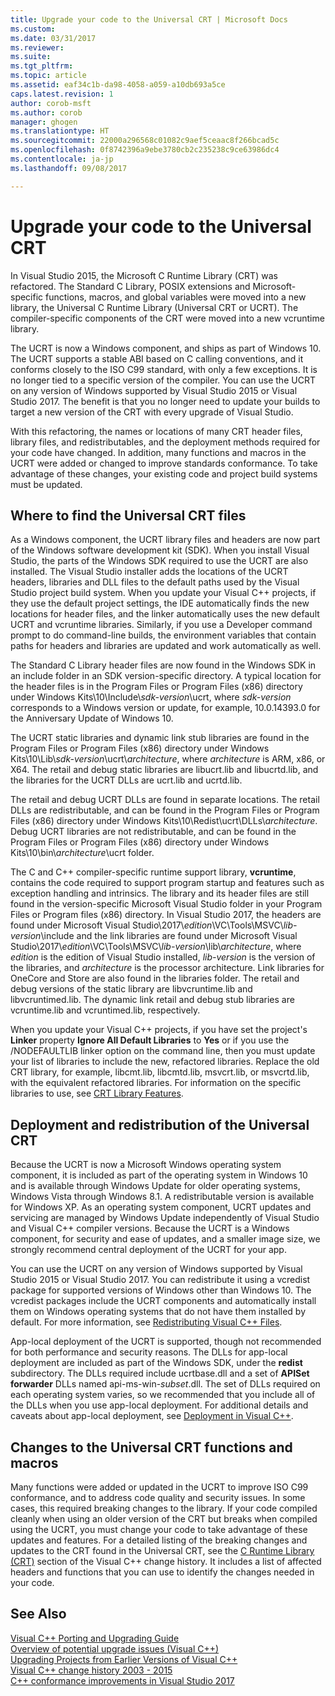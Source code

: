 ```yaml
---
title: Upgrade your code to the Universal CRT | Microsoft Docs
ms.custom: 
ms.date: 03/31/2017
ms.reviewer: 
ms.suite: 
ms.tgt_pltfrm: 
ms.topic: article
ms.assetid: eaf34c1b-da98-4058-a059-a10db693a5ce
caps.latest.revision: 1
author: corob-msft
ms.author: corob
manager: ghogen
ms.translationtype: HT
ms.sourcegitcommit: 22000a296568c01082c9aef5ceaac8f266bcad5c
ms.openlocfilehash: 0f8742396a9ebe3780cb2c235238c9ce63986dc4
ms.contentlocale: ja-jp
ms.lasthandoff: 09/08/2017

---
```

# <a name="upgrade-your-code-to-the-universal-crt"></a>Upgrade your code to the Universal CRT

In Visual Studio 2015, the Microsoft C Runtime Library (CRT) was refactored. The Standard C Library, POSIX extensions and Microsoft-specific functions, macros, and global variables were moved into a new library, the Universal C Runtime Library (Universal CRT or UCRT). The compiler-specific components of the CRT were moved into a new vcruntime library.  
  
The UCRT is now a Windows component, and ships as part of Windows 10. The UCRT supports a stable ABI based on C calling conventions, and it conforms closely to the ISO C99 standard, with only a few exceptions. It is no longer tied to a specific version of the compiler. You can use the UCRT on any version of Windows supported by Visual Studio 2015 or Visual Studio 2017. The benefit is that you no longer need to update your builds to target a new version of the CRT with every upgrade of Visual Studio.  
  
With this refactoring, the names or locations of many CRT header files, library files, and redistributables, and the deployment methods required for your code have changed. In addition, many functions and macros in the UCRT were added or changed to improve standards conformance. To take advantage of these changes, your existing code and project build systems must be updated.  
  
## <a name="where-to-find-the-universal-crt-files"></a>Where to find the Universal CRT files

As a Windows component, the UCRT library files and headers are now part of the Windows software development kit (SDK). When you install Visual Studio, the parts of the Windows SDK required to use the UCRT are also installed. The Visual Studio installer adds the locations of the UCRT headers, libraries and DLL files to the default paths used by the Visual Studio project build system. When you update your Visual C++ projects, if they use the default project settings, the IDE automatically finds the new locations for header files, and the linker automatically uses the new default UCRT and vcruntime libraries. Similarly, if you use a Developer command prompt to do command-line builds, the environment variables that contain paths for headers and libraries are updated and work automatically as well.  
  
The Standard C Library header files are now found in the Windows SDK in an include folder in an SDK version-specific directory. A typical location for the header files is in the Program Files or Program Files (x86) directory under Windows Kits\\10\\Include\\_sdk-version_\\ucrt, where _sdk-version_ corresponds to a Windows version or update, for example, 10.0.14393.0 for the Anniversary Update of Windows 10.   
  
The UCRT static libraries and dynamic link stub libraries are found in the Program Files or Program Files (x86) directory under Windows Kits\\10\\Lib\\_sdk-version_\\ucrt\\_architecture_, where _architecture_ is ARM, x86, or X64. The retail and debug static libraries are libucrt.lib and libucrtd.lib, and the libraries for the UCRT DLLs are ucrt.lib and ucrtd.lib.  
  
The retail and debug UCRT DLLs are found in separate locations. The retail DLLs are redistributable, and can be found in the Program Files or Program Files (x86) directory under Windows Kits\\10\\Redist\\ucrt\\DLLs\\_architecture_\. Debug UCRT libraries are not redistributable, and can be found in the Program Files or Program Files (x86) directory under Windows Kits\\10\\bin\\_architecture_\\ucrt folder.   

The C and C++ compiler-specific runtime support library, **vcruntime**, contains the code required to support program startup and features such as exception handling and intrinsics. The library and its header files are still found in the version-specific Microsoft Visual Studio folder in your Program Files or Program files (x86) directory. In Visual Studio 2017, the headers are found under Microsoft Visual Studio\\2017\\_edition_\\VC\\Tools\\MSVC\\_lib-version_\\include and the link libraries are found under Microsoft Visual Studio\\2017\\_edition_\\VC\\Tools\\MSVC\\_lib-version_\\lib\\_architecture_, where _edition_ is the edition of Visual Studio installed, _lib-version_ is the version of the libraries, and _architecture_ is the processor architecture. Link libraries for OneCore and Store are also found in the libraries folder. The retail and debug versions of the static library are libvcruntime.lib and libvcruntimed.lib. The dynamic link retail and debug stub libraries are vcruntime.lib and vcruntimed.lib, respectively.  
  
When you update your Visual C++ projects, if you have set the project's **Linker** property **Ignore All Default Libraries** to **Yes** or if you use the /NODEFAULTLIB linker option on the command line, then you must update your list of libraries to include the new, refactored libraries. Replace the old CRT library, for example, libcmt.lib, libcmtd.lib, msvcrt.lib, or msvcrtd.lib, with the equivalent refactored libraries. For information on the specific libraries to use, see [CRT Library Features](../c-runtime-library/crt-library-features.md).  
  
## <a name="deployment-and-redistribution-of-the-universal-crt"></a>Deployment and redistribution of the Universal CRT
  
Because the UCRT is now a Microsoft Windows operating system component, it is included as part of the operating system in Windows 10 and is available through Windows Update for older operating systems, Windows Vista through Windows 8.1. A redistributable version is available for Windows XP. As an operating system component, UCRT updates and servicing are managed by Windows Update independently of Visual Studio and Visual C++ compiler versions. Because the UCRT is a Windows component, for security and ease of updates, and a smaller image size, we strongly recommend central deployment of the UCRT for your app.  
  
You can use the UCRT on any version of Windows supported by Visual Studio 2015 or Visual Studio 2017. You can redistribute it using a vcredist package for supported versions of Windows other than Windows 10. The vcredist packages include the UCRT components and automatically install them on Windows operating systems that do not have them installed by default. For more information, see [Redistributing Visual C++ Files](../ide/redistributing-visual-cpp-files.md).  
  
App-local deployment of the UCRT is supported, though not recommended for both performance and security reasons. The DLLs for app-local deployment are included as part of the Windows SDK, under the **redist** subdirectory. The DLLs required include ucrtbase.dll and a set of **APISet forwarder** DLLs named api-ms-win-_subset_.dll. The set of DLLs required on each operating system varies, so we recommended that you include all of the DLLs when you use app-local deployment. For additional details and caveats about app-local deployment, see [Deployment in Visual C++](../ide/deployment-in-visual-cpp.md).  
  
## <a name="changes-to-the-universal-crt-functions-and-macros"></a>Changes to the Universal CRT functions and macros  

Many functions were added or updated in the UCRT to improve ISO C99 conformance, and to address code quality and security issues. In some cases, this required breaking changes to the library. If your code compiled cleanly when using an older version of the CRT but breaks when compiled using the UCRT, you must change your code to take advantage of these updates and features. For a detailed listing of the breaking changes and updates to the CRT found in the Universal CRT, see the [C Runtime Library (CRT)](visual-cpp-change-history-2003-2015.md#BK_CRT) section of the Visual C++ change history. It includes a list of affected headers and functions that you can use to identify the changes needed in your code.  
  
## <a name="see-also"></a>See Also  

[Visual C++ Porting and Upgrading Guide](visual-cpp-porting-and-upgrading-guide.md)  
[Overview of potential upgrade issues (Visual C++)](overview-of-potential-upgrade-issues-visual-cpp.md)  
[Upgrading Projects from Earlier Versions of Visual C++](upgrading-projects-from-earlier-versions-of-visual-cpp.md)  
[Visual C++ change history 2003 - 2015](visual-cpp-change-history-2003-2015.md)  
[C++ conformance improvements in Visual Studio 2017](../cpp-conformance-improvements-2017.md)  

